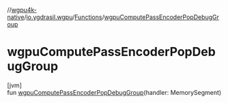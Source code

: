 //[wgpu4k-native](../../../index.md)/[io.ygdrasil.wgpu](../index.md)/[Functions](index.md)/[wgpuComputePassEncoderPopDebugGroup](wgpu-compute-pass-encoder-pop-debug-group.md)

# wgpuComputePassEncoderPopDebugGroup

[jvm]\
fun [wgpuComputePassEncoderPopDebugGroup](wgpu-compute-pass-encoder-pop-debug-group.md)(handler: MemorySegment)